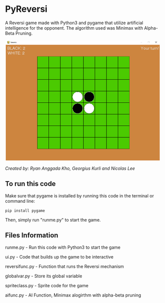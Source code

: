 # PyReversi

A Reversi game made with Python3 and pygame that utilize artificial intelligence for the opponent. The algorithm used was Minimax with Alpha-Beta Pruning.

<p align=center>
  <img src="reversiPreview.png" width=500px>
</p>

<i>Created by: Ryan Anggada Kho, Georgius Kurli and Nicolas Lee</i>

## To run this code

Make sure that pygame is installed by running this code in the terminal or command line:
```
pip install pygame
```
Then, simply run "runme.py" to start the game.

## Files Information

runme.py - Run this code with Python3 to start the game

ui.py - Code that builds up the game to be interactive

reversifunc.py - Function that runs the Reversi mechanism

globalvar.py - Store its global variable

spriteclass.py - Sprite code for the game

aifunc.py - AI Function, Minimax alogirthm with alpha-beta pruning
